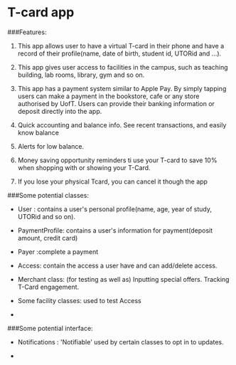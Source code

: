 # T-card app

###Features:
1. This app allows user to have a virtual T-card in their phone and have a 
record of their profile(name, date of birth, student id, UTORid and ...).

2. This app gives user access to facilities in the campus, such as 
teaching building, lab rooms, library, gym and so on. 

3. This app has a payment system similar to Apple Pay. By simply tapping
users can make a payment in the bookstore, cafe or any store authorised 
by UofT. Users can provide their banking information or deposit directly into the app.

4. Quick accounting and balance info. See recent transactions, and easily know balance

5. Alerts for low balance.

6. Money saving opportunity reminders ti use your T-card to save 10% when shopping with or showing your T-Card.

7. If you lose your physical Tcard, you can cancel it though the app

###Some potential classes:

- User : contains a user's personal profile(name, age, year of study, UTORid and so on).

- PaymentProfile: contains a user's information for payment(deposit amount, credit card)

- Payer :complete a payment

- Access: contain the access a user have and can add/delete access.

- Merchant class: (for testing as well as) Inputting special offers. Tracking T-Card engagement. 

- Some facility classes: used to test Access

- 

###Some potential interface:

- Notifications : 'Notifiable' used by certain classes to opt in to updates.

- 